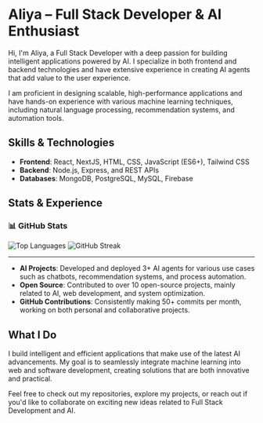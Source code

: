 # Aliya – Full Stack Developer & AI Enthusiast

Hi, I'm Aliya, a Full Stack Developer with a deep passion for building intelligent applications powered by AI. I specialize in both frontend and backend technologies and have extensive experience in creating AI agents that add value to the user experience.

I am proficient in designing scalable, high-performance applications and have hands-on experience with various machine learning techniques, including natural language processing, recommendation systems, and automation tools.

## Skills & Technologies
- **Frontend**: React, NextJS, HTML, CSS, JavaScript (ES6+), Tailwind CSS
- **Backend**: Node.js, Express, and REST APIs
- **Databases**: MongoDB, PostgreSQL, MySQL, Firebase


## Stats & Experience
### 📊 GitHub Stats


![Top Languages](https://github-readme-stats.vercel.app/api/top-langs/?username=ahsanabbasi404&layout=compact&theme=radical)
![GitHub Streak](https://streak-stats.demolab.com/?user=ahsanabbasi404&theme=radical)

---
- **AI Projects**: Developed and deployed 3+ AI agents for various use cases such as chatbots, recommendation systems, and process automation.
- **Open Source**: Contributed to over 10 open-source projects, mainly related to AI, web development, and system optimization.
- **GitHub Contributions**: Consistently making 50+ commits per month, working on both personal and collaborative projects.

## What I Do
I build intelligent and efficient applications that make use of the latest AI advancements. My goal is to seamlessly integrate machine learning into web and software development, creating solutions that are both innovative and practical.

Feel free to check out my repositories, explore my projects, or reach out if you'd like to collaborate on exciting new ideas related to Full Stack Development and AI.

